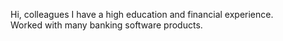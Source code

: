 Hi, colleagues
I have a high education and financial experience.    
Worked with many banking software products.
